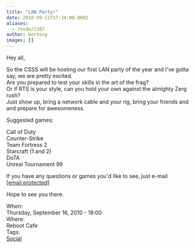 ```yaml
---
title: "LAN Party!"
date: 2010-09-11T17:34:00.000Z
aliases:
  - /node/1387
author: bertong
images: []
---
```


<div class="field field-name-body field-type-text-with-summary field-label-hidden"><div class="field-items"><div class="field-item even"><p>Hey all,</p>
<p>So the CSSS will be hosting our first LAN party of the year and I&apos;ve gotta say, we are pretty excited.<br>
Are you prepared to test your skills in the art of the frag?<br>
Or if RTS is your style, can you hold your own against the almighty Zerg rush?<br>
Just show up, bring a network cable and your rig, bring your friends and and prepare for awesomeness.</p>
<p>Suggested games:</p>
<p>Call of Duty<br>
Counter-Strike<br>
Team Fortress 2<br>
Starcraft (1 and 2)<br>
DoTA<br>
Unreal Tournament 99</p>
<p>If you have any questions or games you&apos;d like to see, just e-mail <a href="/cdn-cgi/l/email-protection" class="__cf_email__" data-cfemail="bbcdcbc8fbcfd3ded8ced9de95d8da">[email&#xA0;protected]</a></p>
<p>Hope to see you there.</p>
</div></div></div><div class="field field-name-field-dates field-type-datetime field-label-above"><div class="field-label">When:&#xA0;</div><div class="field-items"><div class="field-item even"><span class="date-display-single">Thursday, September 16, 2010 - 18:00</span></div></div></div><div class="field field-name-field-location field-type-text field-label-above"><div class="field-label">Where:&#xA0;</div><div class="field-items"><div class="field-item even">Reboot Cafe</div></div></div>    <footer>
    <div class="field field-name-field-tags field-type-taxonomy-term-reference field-label-above"><div class="field-label">Tags:&#xA0;</div><div class="field-items"><div class="field-item even"><a href="/social">Social</a></div></div></div>      </footer>
